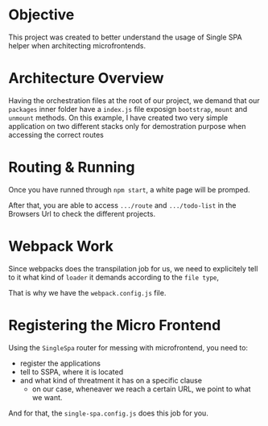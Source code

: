 # Objective
This project was created to better understand the usage of Single SPA helper when architecting microfrontends.

# Architecture Overview
Having the orchestration files at the root of our project, we demand that our `packages` inner folder have a `index.js` file exposign `bootstrap`, `mount` and `unmount` methods. 
On this example, I have created two very simple application on two different stacks only for demostration purpose when accessing the correct routes

# Routing & Running
Once you have runned through `npm start`, a white page will be promped.

After that, you are able to access `.../route` and `.../todo-list` in the Browsers Url to check the different projects.


# Webpack Work
Since webpacks does the transpilation job for us, we need to explicitely tell to it what kind of `loader` it demands according to the `file type`,

That is why we have the `webpack.config.js` file.

# Registering the Micro Frontend
Using the `SingleSpa` router for messing with microfrontend, you need to:
- register the applications
- tell to SSPA, where it is located
- and what kind of threatment it has on a specific clause 
  - on our case, wheneaver we reach a certain URL, we point to what we want.
  
And for that, the `single-spa.config.js` does this job for you.

